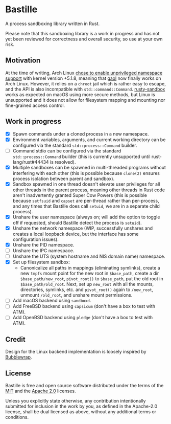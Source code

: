 # Bastille

A process sandboxing library written in Rust.

Please note that this sandboxing library is a work in progress and has not yet
been reviewed for correctness and overall security, so use at your own risk.

## Motivation

At the time of writing, Arch Linux [chose to enable unprivileged namespace
support][arch] with kernel version +5.1.8, meaning that [gaol] now finally works
on Arch Linux. However, it relies on a `chroot` jail which is rather easy to
escape, and the API is also incompatible with `std::command::Command`.
[rusty-sandbox] works as expected on macOS using more secure methods, but Linux
is unsupported and it does not allow for filesystem mapping and mounting nor
fine-grained access control.

[gaol]: https://crates.io/crates/gaol
[arch]: https://bbs.archlinux.org/viewtopic.php?id=247016
[rusty-sandbox]: https://crates.io/crates/rusty-sandbox

## Work in progress

- [x] Spawn commands under a cloned process in a new namespace.
- [x] Environment variables, arguments, and current working directory can be
      configured via the standard `std::process::Command` builder.
- [ ] Command stdio can be configured via the standard `std::process::Command`
      builder (this is currently unsupported until rust-lang/rust#44434 is
      resolved).
- [x] Multiple sandboxes can be spawned in multi-threaded programs without
      interfering with each other (this is possible because `clone(2)` ensures
      process isolation between parent and sandbox).
- [x] Sandbox spawned in one thread doesn't elevate user privileges for all
      other threads in the parent process, meaning other threads in Rust code
      aren't inadvertently granted Super Cow Powers (this is possible because
      `setfsuid` and `capset` are per-thread rather than per-process, and any
      times that Bastille does call `setuid`, we are in a separate child
      process).
- [x] Unshare the user namespace (always on; will add the option to toggle
      off if requested, should Bastille detect the process is `setuid`).
- [x] Unshare the network namespace (WIP, successfully unshares and creates a
      local loopback device, but the interface has some configuration issues).
- [x] Unshare the PID namespace.
- [ ] Unshare the IPC namespace.
- [ ] Unshare the UTS (system hostname and NIS domain name) namespace.
- [x] Set up filesystem sandbox:
  * Canonicalize all paths in mappings (eliminating symlinks), create a new
    `tmpfs` mount point for the new root in `$base_path`, create a dir
    `$base_path/new_root`, `pivot_root()` to `$base_path`, put the old root in
    `$base_path/old_root`. Next, set up `new_root` with all the mounts,
    directories, symlinks, etc. and `pivot_root()` again to `/new_root`,
    unmount `/old_root`, and unshare mount permissions.
- [ ] Add macOS backend using `sandboxd`.
- [ ] Add FreeBSD backend using `capsicum` (don't have a box to test with ATM).
- [ ] Add OpenBSD backend using `pledge` (don't have a box to test with ATM).

## Credit

Design for the Linux backend implementation is loosely inspired by [Bubblewrap].

[Bubblewrap]: https://github.com/containers/bubblewrap

## License

Bastille is free and open source software distributed under the terms of the
[MIT](./LICENSE-MIT) and the [Apache 2.0](./LICENSE-APACHE) licenses.

Unless you explicitly state otherwise, any contribution intentionally submitted
for inclusion in the work by you, as defined in the Apache-2.0 license, shall be
dual licensed as above, without any additional terms or conditions.
